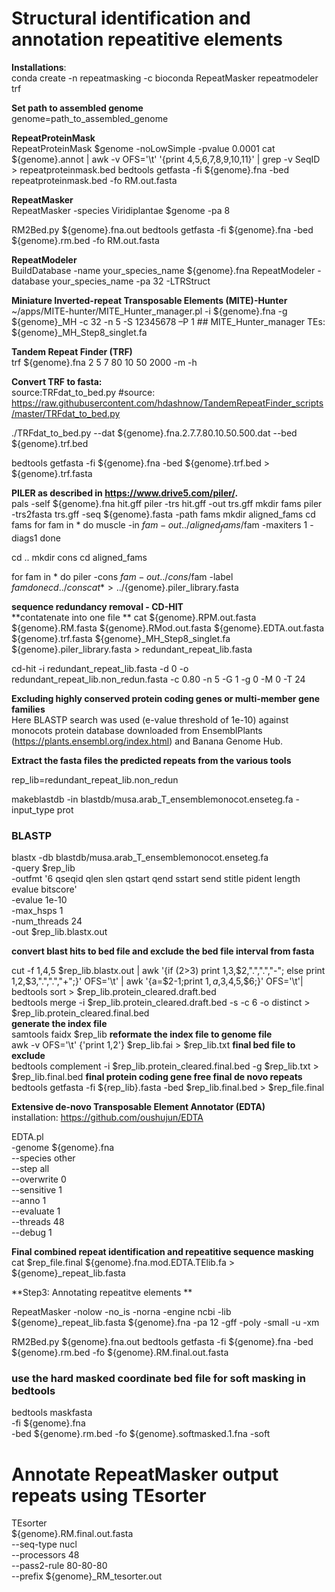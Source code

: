 # Structural identification and annotation repeatitive elements

**Installations**:<br />
conda create -n repeatmasking -c bioconda RepeatMasker repeatmodeler trf 

**Set path to assembled genome** <br />
genome=path_to_assembled_genome

**RepeatProteinMask**<br />
RepeatProteinMask $genome -noLowSimple -pvalue 0.0001 
cat ${genome}.annot | awk -v OFS='\t' '{print $4,$5,$6,$7,$8,$9,$10,$11}' | grep -v SeqID > repeatproteinmask.bed
bedtools getfasta -fi ${genome}.fna -bed repeatproteinmask.bed -fo RM.out.fasta  

**RepeatMasker**<br />
RepeatMasker -species Viridiplantae $genome -pa 8 

RM2Bed.py ${genome}.fna.out
bedtools getfasta -fi ${genome}.fna -bed ${genome}.rm.bed -fo RM.out.fasta  

**RepeatModeler** <br />
BuildDatabase -name your_species_name ${genome}.fna
RepeatModeler -database your_species_name -pa 32 -LTRStruct  

**Miniature Inverted-repeat Transposable Elements (MITE)-Hunter**<br />
~/apps/MITE-hunter/MITE_Hunter_manager.pl -i ${genome}.fna -g ${genome}_MH -c 32 -n 5 -S 12345678 –P 1
## MITE_Hunter_manager TEs:  ${genome}_MH_Step8_singlet.fa 

**Tandem Repeat Finder (TRF)** <br />
trf ${genome}.fna 2 5 7 80 10 50 2000 -m -h 

**Convert TRF to fasta:** <br />
source:TRFdat_to_bed.py #source: https://raw.githubusercontent.com/hdashnow/TandemRepeatFinder_scripts/master/TRFdat_to_bed.py

./TRFdat_to_bed.py --dat ${genome}.fna.2.7.7.80.10.50.500.dat --bed ${genome}.trf.bed 

bedtools getfasta -fi ${genome}.fna -bed ${genome}.trf.bed  > ${genome}.trf.fasta

**PILER as described in https://www.drive5.com/piler/.** <br />
pals -self ${genome}.fna hit.gff
piler -trs hit.gff -out trs.gff
mkdir fams
piler -trs2fasta trs.gff -seq ${genome}.fasta -path fams
mkdir aligned_fams
cd fams
for fam in *
do
   muscle -in $fam -out ../aligned_fams/$fam -maxiters 1 -diags1
done

cd ..
mkdir cons
cd aligned_fams

for fam in *
do
   piler -cons $fam -out ../cons/$fam -label $fam
done
cd ../cons
cat * > ../${genome}.piler_library.fasta


**sequence redundancy removal - CD-HIT** <br />
**contatenate into one file ** 
cat ${genome}.RPM.out.fasta ${genome}.RM.fasta ${genome}.RMod.out.fasta ${genome}.EDTA.out.fasta ${genome}.trf.fasta ${genome}_MH_Step8_singlet.fa ${genome}.piler_library.fasta > redundant_repeat_lib.fasta 

cd-hit -i redundant_repeat_lib.fasta -d 0 -o redundant_repeat_lib.non_redun.fasta -c 0.80 -n 5 -G 1 -g 0 -M 0 -T 24


**Excluding highly conserved protein coding genes or multi-member gene families**<br /> 
Here BLASTP search was used (e-value threshold of 1e-10) against monocots protein database downloaded from EnsemblPlants (https://plants.ensembl.org/index.html) and Banana Genome Hub.

**Extract the fasta files the predicted repeats from the various tools** <br />

rep_lib=redundant_repeat_lib.non_redun

makeblastdb -in blastdb/musa.arab_T_ensemblemonocot.enseteg.fa -input_type prot 
### BLASTP
blastx 
-db blastdb/musa.arab_T_ensemblemonocot.enseteg.fa \
-query $rep_lib \
-outfmt '6 qseqid qlen slen qstart qend sstart send stitle pident length evalue bitscore' \
-evalue 1e-10 \
-max_hsps 1 \
-num_threads 24 \
-out $rep_lib.blastx.out

**convert blast hits to bed file and exclude the bed file interval from fasta** <br />

cut -f 1,4,5 $rep_lib.blastx.out | awk '{if ($2>$3) print $1,$3,$2,".",".","-"; else print $1,$2,$3,".",".","+";}' OFS='\t' | awk '{a=$2-1;print $1,a,$3,$4,$5,$6;}' OFS='\t'| bedtools sort > $rep_lib.protein_cleared.draft.bed <br />
bedtools merge -i $rep_lib.protein_cleared.draft.bed -s -c 6 -o distinct > $rep_lib.protein_cleared.final.bed <br />
**generate the index file** <br />
samtools faidx $rep_lib
**reformate the index file to genome file** <br />
awk -v OFS='\t' {'print $1,$2'} $rep_lib.fai > $rep_lib.txt
**final bed file to exclude** <br />
bedtools complement -i $rep_lib.protein_cleared.final.bed -g $rep_lib.txt > $rep_lib.final.bed
**final protein coding gene free final de novo repeats** <br />
bedtools getfasta -fi ${rep_lib}.fasta -bed $rep_lib.final.bed > $rep_file.final

**Extensive de-novo Transposable Element Annotator (EDTA)** <br />
installation: https://github.com/oushujun/EDTA <br />

EDTA.pl \
-genome ${genome}.fna \
--species other \
--step all \
--overwrite 0 \
--sensitive 1 \
--anno 1 \
--evaluate 1 \
--threads 48 \
--debug 1

**Final combined repeat identification and repeatitive sequence masking** <br />
cat $rep_file.final ${genome}.fna.mod.EDTA.TElib.fa > ${genome}_repeat_lib.fasta

**Step3: Annotating repeatitve elements **

RepeatMasker -nolow -no_is -norna -engine ncbi -lib ${genome}_repeat_lib.fasta ${genome}.fna -pa 12 -gff -poly -small -u -xm 

RM2Bed.py ${genome}.fna.out
bedtools getfasta -fi ${genome}.fna -bed ${genome}.rm.bed -fo ${genome}.RM.final.out.fasta  

### use the hard masked coordinate bed file for soft masking in bedtools 
bedtools maskfasta \
-fi ${genome}.fna \
-bed ${genome}.rm.bed -fo ${genome}.softmasked.1.fna -soft

# Annotate RepeatMasker output repeats using TEsorter
TEsorter \
${genome}.RM.final.out.fasta \
--seq-type nucl \
--processors 48 \
--pass2-rule 80-80-80 \
--prefix ${genome}_RM_tesorter.out
